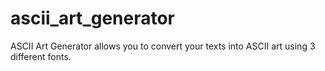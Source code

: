 # ascii_art_generator
ASCII Art Generator allows you to convert your texts into ASCII art using 3 different fonts.
